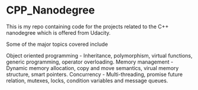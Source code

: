 # CPP_Nanodegree

This is my repo containing code for the projects related to the C++ nanodegree which is offered from Udacity.

Some of the major topics covered include 

Object oriented programming - Inheritance, polymorphism, virtual functions, generic programming, operator overloading.
Memory management - Dynamic memory allocation, copy and move semantics, virual memory structure, smart pointers.
Concurrency - Multi-threading, promise future relation, mutexes, locks, condition variables and message queues.